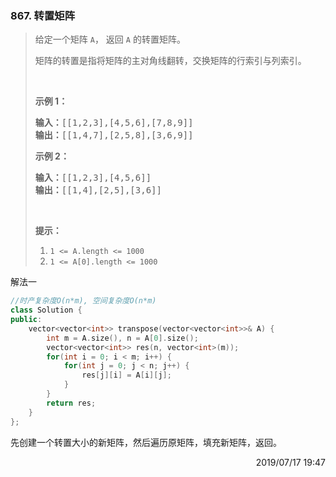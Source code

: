 ### 867. 转置矩阵

> <div class="content__2ebE"><p>给定一个矩阵&nbsp;<code>A</code>，&nbsp;返回&nbsp;<code>A</code>&nbsp;的转置矩阵。</p>
> 
> <p>矩阵的转置是指将矩阵的主对角线翻转，交换矩阵的行索引与列索引。</p>
> 
> <p>&nbsp;</p>
> 
> <p><strong>示例 1：</strong></p>
> 
> <pre><strong>输入：</strong>[[1,2,3],[4,5,6],[7,8,9]]
> <strong>输出：</strong>[[1,4,7],[2,5,8],[3,6,9]]
> </pre>
> 
> <p><strong>示例 2：</strong></p>
> 
> <pre><strong>输入：</strong>[[1,2,3],[4,5,6]]
> <strong>输出：</strong>[[1,4],[2,5],[3,6]]
> </pre>
> 
> <p>&nbsp;</p>
> 
> <p><strong>提示：</strong></p>
> 
> <ol>
> 	<li><code>1 &lt;= A.length&nbsp;&lt;= 1000</code></li>
> 	<li><code>1 &lt;= A[0].length&nbsp;&lt;= 1000</code></li>
> </ol>
> </div>

解法一
```cpp
//时产复杂度O(n*m), 空间复杂度O(n*m)
class Solution {
public:
    vector<vector<int>> transpose(vector<vector<int>>& A) {
        int m = A.size(), n = A[0].size();
        vector<vector<int>> res(n, vector<int>(m));
        for(int i = 0; i < m; i++) {
            for(int j = 0; j < n; j++) {
                res[j][i] = A[i][j];       
            }
        }
        return res;
    }
};
```

先创建一个转置大小的新矩阵，然后遍历原矩阵，填充新矩阵，返回。

<div style="text-align: right"> 2019/07/17 19:47 </div>